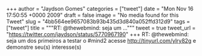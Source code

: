 
+++
author = "Jaydson Gomes"
categories = ["tweet"]
date = "Mon Nov 16 17:50:55 +0000 2009"
draft = false
image = "No media found for this Tweet"
slug = "4bb564ee9657083b93b435d3d840a052ffd312d9"
tags = ["tweet"]
title = """RT: @thewebmind: seja um ..."""
tweet = true
tweet_url = "https://twitter.com/jaydson/status/5770967190"
+++
RT: @thewebmind: seja um dos primeiros a testar o #mind2 acesse http://tinyurl.com/ylry82g e demonstre seu(s) interesse(s)
